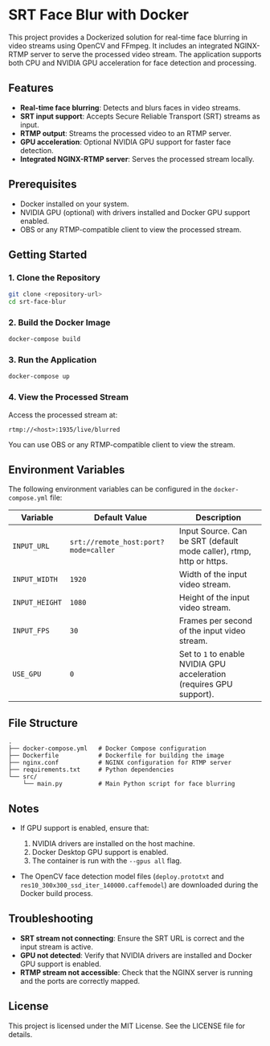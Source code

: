 # SRT Face Blur with Docker

This project provides a Dockerized solution for real-time face blurring in video streams using OpenCV and FFmpeg. It includes an integrated NGINX-RTMP server to serve the processed video stream. The application supports both CPU and NVIDIA GPU acceleration for face detection and processing.

## Features

- **Real-time face blurring**: Detects and blurs faces in video streams.
- **SRT input support**: Accepts Secure Reliable Transport (SRT) streams as input.
- **RTMP output**: Streams the processed video to an RTMP server.
- **GPU acceleration**: Optional NVIDIA GPU support for faster face detection.
- **Integrated NGINX-RTMP server**: Serves the processed stream locally.

## Prerequisites

- Docker installed on your system.
- NVIDIA GPU (optional) with drivers installed and Docker GPU support enabled.
- OBS or any RTMP-compatible client to view the processed stream.

## Getting Started

### 1. Clone the Repository

```bash
git clone <repository-url>
cd srt-face-blur
```

### 2. Build the Docker Image

```bash
docker-compose build
```

### 3. Run the Application

```bash
docker-compose up
```

### 4. View the Processed Stream

Access the processed stream at:

```
rtmp://<host>:1935/live/blurred
```

You can use OBS or any RTMP-compatible client to view the stream.

## Environment Variables

The following environment variables can be configured in the `docker-compose.yml` file:

| Variable       | Default Value         | Description                                                                 |
|----------------|-----------------------|-----------------------------------------------------------------------------|
| `INPUT_URL`      | `srt://remote_host:port?mode=caller` | Input Source. Can be SRT (default mode caller), rtmp, http or https.                                                      |
| `INPUT_WIDTH`  | `1920`               | Width of the input video stream.                                           |
| `INPUT_HEIGHT` | `1080`               | Height of the input video stream.                                          |
| `INPUT_FPS`    | `30`                 | Frames per second of the input video stream.                               |
| `USE_GPU`      | `0`                  | Set to `1` to enable NVIDIA GPU acceleration (requires GPU support).       |

## File Structure

```
.
├── docker-compose.yml   # Docker Compose configuration
├── Dockerfile           # Dockerfile for building the image
├── nginx.conf           # NGINX configuration for RTMP server
├── requirements.txt     # Python dependencies
└── src/
    └── main.py          # Main Python script for face blurring
```

## Notes

- If GPU support is enabled, ensure that:
  1. NVIDIA drivers are installed on the host machine.
  2. Docker Desktop GPU support is enabled.
  3. The container is run with the `--gpus all` flag.

- The OpenCV face detection model files (`deploy.prototxt` and `res10_300x300_ssd_iter_140000.caffemodel`) are downloaded during the Docker build process.

## Troubleshooting

- **SRT stream not connecting**: Ensure the SRT URL is correct and the input stream is active.
- **GPU not detected**: Verify that NVIDIA drivers are installed and Docker GPU support is enabled.
- **RTMP stream not accessible**: Check that the NGINX server is running and the ports are correctly mapped.

## License

This project is licensed under the MIT License. See the LICENSE file for details.
```